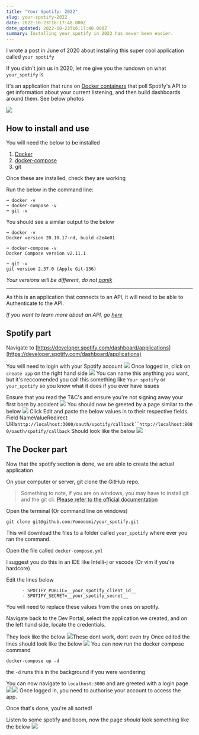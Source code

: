 ```yaml
---
title: "Your Spotify: 2022"
slug: your-spotify-2022
date: 2022-10-23T16:17:48.000Z
date_updated: 2022-10-23T16:17:48.000Z
summary: Installing your_spotify in 2022 has never been easier.
---
```


I wrote a post in June of 2020 about installing this super cool application called `your spotify`

If you didn't join us in 2020, let me give you the rundown on what `your_spotify` is

It's an application that runs on [Docker containers](https://www.docker.com) that poll Spotify's API to get information about your current listening, and then build dashboards around them. See below photos

![](https://user-images.githubusercontent.com/17204739/154752226-c2215a51-e20e-4ade-ac63-42c5abb25240.png)

## How to install and use

You will need the below to be installed

1. [Docker](https://docs.docker.com/engine/install/)
2. [docker-compose](https://docs.docker.com/compose/install/)
3. git

Once these are installed, check they are working

Run the below in the command line:

    ➜ docker -v
    ➜ docker-compose -v
    ➜ git -v

You should see a similar output to the below

    ➜ docker -v
    Docker version 20.10.17-rd, build c2e4e01

    ➜ docker-compose -v
    Docker Compose version v2.11.1

    ➜ git -v
    git version 2.37.0 (Apple Git-136)

*Your versions will be different, do not [panik](https://warehouse-camo.ingress.cmh1.psfhosted.org/2e5d6f776534fb7359fe412019743be199f86e6a/68747470733a2f2f692e696d6775722e636f6d2f426a4b5445386d2e6a706567)*

---

As this is an application that connects to an API, it will need to be able to Authenticate to the API.

*If you want to learn more about an API, go [here](https://www.mulesoft.com/resources/api/what-is-an-api)*

## Spotify part

Navigate to [https://developer.spotify.com/dashboard/applications](https://developer.spotify.com/dashboard/applications)

You will need to login with your Spotify account
![](/content/images/2022/10/image.png)
Once logged in, click on `create app` on the right hand side
![](/content/images/2022/10/image-1.png)
You can name this anything you want, but it's reccomended you call this something like `Your spotify` or `your_spotify` so you know what it does if you ever have issues

Ensure that you read the T&C's and ensure you're not signing away your first born by accident
![](/content/images/2022/10/image-2.png)
You should now be greeted by a page similar to the below
![](/content/images/2022/10/image-3.png)
Click Edit and paste the below values in to their respective fields.
Field NameValueRedirect URIs`http://localhost:3000/oauth/spotify/callback``http://localhost:8080/oauth/spotify/callback`
Should look like the below
![](/content/images/2022/10/image-4.png)

## The Docker part

Now that the spotify section is done, we are able to create the actual application

On your computer or server, git clone the GitHub repo.

> Something to note, if you are on windows, you may have to install git and the git cli. [Please refer to the official documentation](https://git-scm.com/book/en/v2/Getting-Started-Installing-Git)

Open the terminal (Or command line on windows)

    git clone git@github.com:Yooooomi/your_spotify.git

This will download the files to a folder called `your_spotify` where ever you ran the command.

Open the file called `docker-compose.yml`

I suggest you do this in an IDE like Intelli-j or vscode (Or vim if you're hardcore)

Edit the lines below

          - SPOTIFY_PUBLIC=__your_spotify_client_id__
          - SPOTIFY_SECRET=__your_spotify_secret__

You will need to replace these values from the ones on spotify.

Navigate back to the Dev Portal, select the application we created, and on the left hand side, locate the credentials.

They look like the below
![](/content/images/2022/10/image-5.png)These dont work, dont even try
Once edited the lines should look like the below
![](/content/images/2022/10/image-6.png)
You can now run the docker compose command

    docker-compose up -d

the `-d` runs this in the background if you were wondering

You can now navigate to `localhost:3000` and are greeted with a login page
![](/content/images/2022/10/image-7.png)![](/content/images/2022/10/image-8.png)
Once logged in, you need to authorise your account to access the app.

Once that's done, you're all sorted!

Listen to some spotify and boom, now the page *should* look something like the below
![](/content/images/2022/10/image-9.png)
